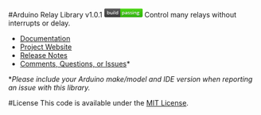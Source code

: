 #Arduino Relay Library v1.0.1 [![Build Passing](https://raw.githubusercontent.com/alextaujenis/RobotsBigData/gh-pages/src/images/passing.png)](https://github.com/alextaujenis/RBD_Relay/blob/master/extras/unit_test/unit_test.ino)
Control many relays without interrupts or delay.

* [Documentation](http://robotsbigdata.com/docs-arduino-relay.html)
* [Project Website](http://robotsbigdata.com)
* [Release Notes](https://github.com/alextaujenis/RBD_Relay/releases)
* [Comments, Questions, or Issues](https://github.com/alextaujenis/RBD_Relay/issues/new)*

\**Please include your Arduino make/model and IDE version when reporting an issue with this library.*

#License
This code is available under the [MIT License](http://opensource.org/licenses/mit-license.php).